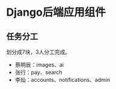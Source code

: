 # Django后端应用组件

## 任务分工

划分成7块，3人分工完成。

- 蔡明辰：images、ai
- 张行：pay、search
- 李灿：accounts、notifications、admin